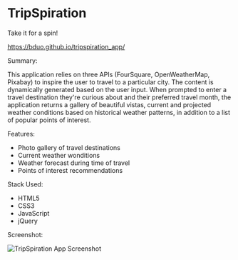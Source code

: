 # TripSpiration

Take it for a spin! 

https://bduo.github.io/tripspiration_app/

Summary: 

This application relies on three APIs (FourSquare, OpenWeatherMap, Pixabay) to inspire the user to travel to a particular city. The content is dynamically generated based on the user input. When prompted to enter a travel destination they're curious about and their preferred travel month, the application returns a gallery of beautiful 
vistas, current and projected weather conditions based on historical weather patterns, in addition to a list of popular points of interest. 

Features: 

- Photo gallery of travel destinations
- Current weather wonditions
- Weather forecast during time of travel
- Points of interest recommendations

Stack Used: 

- HTML5
- CSS3 
- JavaScript
- jQuery

Screenshot: 

![TripSpiration App Screenshot](tripspiration_screenshot.png "TripSpiration")  